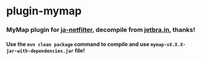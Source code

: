 # plugin-mymap

### MyMap plugin for [ja-netfilter](https://github.com/ja-netfilter/ja-netfilter), decompile from [jetbra.in](https://jetbra.in), thanks!

#### Use the `mvn clean package` command to compile and use `mymap-vX.X.X-jar-with-dependencies.jar` file!

